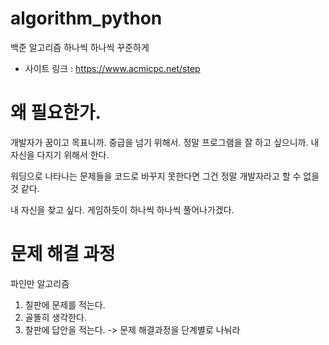 # algorithm_python
백준 알고리즘 하나씩 하나씩 꾸준하게
* 사이트 링크 : https://www.acmicpc.net/step

# 왜 필요한가.
개발자가 꿈이고 목표니까. 중급을 넘기 위해서.
정말 프로그램을 잘 하고 싶으니까. 
내 자신을 다지기 위해서 한다.

워딩으로 나타나는 문제들을 코드로 바꾸지 못한다면
그건 정말 개발자라고 할 수 없을 것 같다.

내 자신을 찾고 싶다. 
게임하듯이 하나씩 하나씩 풀어나가겠다.

# 문제 해결 과정
파인만 알고리즘
1. 칠판에 문제를 적는다.
2. 골똘히 생각한다.
3. 찰판에 답안을 적는다.
-> 문제 해결과정을 단계별로 나눠라




